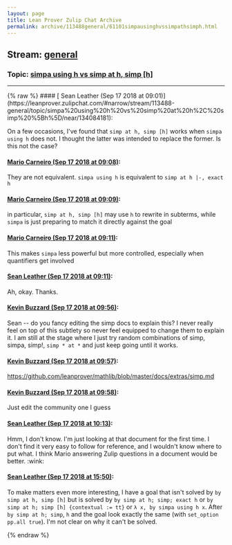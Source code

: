 ```yaml
---
layout: page
title: Lean Prover Zulip Chat Archive 
permalink: archive/113488general/61101simpausinghvssimpathsimph.html
---
```


## Stream: [general](https://leanprover-community.github.io/archive/113488general/index.html)
### Topic: [simpa using h vs simp at h, simp [h]](https://leanprover-community.github.io/archive/113488general/61101simpausinghvssimpathsimph.html)

---

<base href="https://leanprover.zulipchat.com">
{% raw %}
#### [ Sean Leather (Sep 17 2018 at 09:01)](https://leanprover.zulipchat.com/#narrow/stream/113488-general/topic/simpa%20using%20h%20vs%20simp%20at%20h%2C%20simp%20%5Bh%5D/near/134084181):
<p>On a few occasions, I've found that <code>simp at h, simp [h]</code> works when <code>simpa using h</code> does not. I thought the latter was intended to replace the former. Is this not the case?</p>

#### [ Mario Carneiro (Sep 17 2018 at 09:08)](https://leanprover.zulipchat.com/#narrow/stream/113488-general/topic/simpa%20using%20h%20vs%20simp%20at%20h%2C%20simp%20%5Bh%5D/near/134084418):
<p>They are not equivalent. <code>simpa using h</code> is equivalent to <code>simp at h |-, exact h</code></p>

#### [ Mario Carneiro (Sep 17 2018 at 09:09)](https://leanprover.zulipchat.com/#narrow/stream/113488-general/topic/simpa%20using%20h%20vs%20simp%20at%20h%2C%20simp%20%5Bh%5D/near/134084429):
<p>in particular, <code>simp at h, simp [h]</code> may use <code>h</code> to rewrite in subterms, while <code>simpa</code> is just preparing to match it directly against the goal</p>

#### [ Mario Carneiro (Sep 17 2018 at 09:11)](https://leanprover.zulipchat.com/#narrow/stream/113488-general/topic/simpa%20using%20h%20vs%20simp%20at%20h%2C%20simp%20%5Bh%5D/near/134084491):
<p>This makes <code>simpa</code> less powerful but more controlled, especially when quantifiers get involved</p>

#### [ Sean Leather (Sep 17 2018 at 09:11)](https://leanprover.zulipchat.com/#narrow/stream/113488-general/topic/simpa%20using%20h%20vs%20simp%20at%20h%2C%20simp%20%5Bh%5D/near/134084497):
<p>Ah, okay. Thanks.</p>

#### [ Kevin Buzzard (Sep 17 2018 at 09:56)](https://leanprover.zulipchat.com/#narrow/stream/113488-general/topic/simpa%20using%20h%20vs%20simp%20at%20h%2C%20simp%20%5Bh%5D/near/134086319):
<p>Sean -- do you fancy editing the simp docs to explain this? I never really feel on top of this subtlety so never feel equipped to change them to explain it. I am still at the stage where I just try random combinations of simp, simpa, simp!, <code>simp * at *</code> and just keep going until it works.</p>

#### [ Kevin Buzzard (Sep 17 2018 at 09:57)](https://leanprover.zulipchat.com/#narrow/stream/113488-general/topic/simpa%20using%20h%20vs%20simp%20at%20h%2C%20simp%20%5Bh%5D/near/134086363):
<p><a href="https://github.com/leanprover/mathlib/blob/master/docs/extras/simp.md" target="_blank" title="https://github.com/leanprover/mathlib/blob/master/docs/extras/simp.md">https://github.com/leanprover/mathlib/blob/master/docs/extras/simp.md</a></p>

#### [ Kevin Buzzard (Sep 17 2018 at 09:58)](https://leanprover.zulipchat.com/#narrow/stream/113488-general/topic/simpa%20using%20h%20vs%20simp%20at%20h%2C%20simp%20%5Bh%5D/near/134086406):
<p>Just edit the community one I guess</p>

#### [ Sean Leather (Sep 17 2018 at 10:13)](https://leanprover.zulipchat.com/#narrow/stream/113488-general/topic/simpa%20using%20h%20vs%20simp%20at%20h%2C%20simp%20%5Bh%5D/near/134087022):
<p>Hmm, I don't know. I'm just looking at that document for the first time. I don't find it very easy to follow for reference, and I wouldn't know where to put what. I think Mario answering Zulip questions in a document would be better. <span class="emoji emoji-1f609" title="wink">:wink:</span></p>

#### [ Sean Leather (Sep 17 2018 at 15:50)](https://leanprover.zulipchat.com/#narrow/stream/113488-general/topic/simpa%20using%20h%20vs%20simp%20at%20h%2C%20simp%20%5Bh%5D/near/134101631):
<p>To make matters even more interesting, I have a goal that isn't solved by <code>by simp at h, simp [h]</code> but is solved by <code>by simp at h; simp; exact h</code> or <code>by simp at h; simp [h] {contextual := tt}</code> or <code>λ x, by simpa using h x</code>. After <code>by simp at h; simp</code>, <code>h</code> and the goal look exactly the same (with <code>set_option pp.all true</code>). I'm not clear on why it can't be solved.</p>


{% endraw %}
